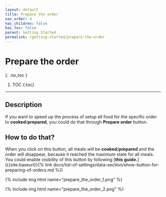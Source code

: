```yaml
---
layout: default
title: Prepare the order
nav_order: 4
has_children: false
has_toc: false
parent: Getting Started
permalink: /getting-started/prepare-the-order
---
```


# Prepare the order
{: .no_toc }

1. TOC
{:toc}

---

## Description
If you want to speed up the process of setup all food for the specific order to <span class="text-orange-200">**cooked**</span>/<span class="text-green-200">**prepared**</span>, you could do that through <span class="text-green-200">**Prepare order**</span> button. 

## How to do that?
When you click on this button, all meals will be <span class="text-orange-200">**cooked**</span>/<span class="text-green-200">**prepared**</span> and the order will disappear, because it reached the maximum state for all meals. You could enable visibility of this button by following [**this guide.**]({{site.baseurl}}{% link docs/list-of-settings/data-section/show-button-for-preparing-of-orders.md %})

{% include img.html name="prepare_the_order_1.png" %}

{% include img.html name="prepare_the_order_2.png" %}